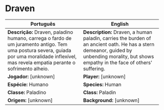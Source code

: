 # Draven

| Português | English |
|-----------|---------|
| **Descrição:** Draven, paladino humano, carrega o fardo de um juramento antigo. Tem uma postura severa, guiada por uma moralidade inflexível, mas revela empatia perante o sofrimento alheio. | **Description:** Draven, a human paladin, carries the burden of an ancient oath. He has a stern demeanor, guided by unbending morality, but shows empathy in the face of others' suffering. |
| **Jogador:** [unknown] | **Player:** [unknown] |
| **Espécie:** Humano | **Species:** Human |
| **Classe:** Paladino | **Class:** Paladin |
| **Origem:** [unknown] | **Background:** [unknown] |
